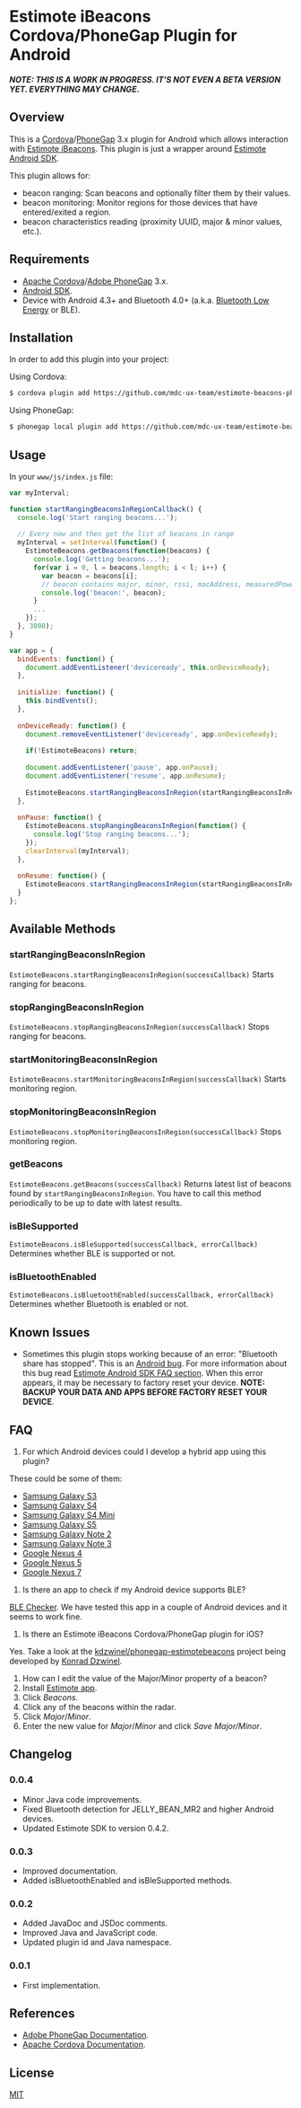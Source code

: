 # Estimote iBeacons Cordova/PhoneGap Plugin for Android

**_NOTE: THIS IS A WORK IN PROGRESS. IT'S NOT EVEN A BETA VERSION YET. EVERYTHING MAY CHANGE_.**

## Overview

This is a [Cordova](http://cordova.apache.org)/[PhoneGap](http://phonegap.com) 3.x plugin for Android which allows interaction with [Estimote iBeacons](http://estimote.com). This plugin is just a wrapper around [Estimote Android SDK](https://github.com/Estimote/Android-SDK).

This plugin allows for:
- beacon ranging: Scan beacons and optionally filter them by their values.
- beacon monitoring: Monitor regions for those devices that have entered/exited a region.
- beacon characteristics reading (proximity UUID, major & minor values, etc.).

## Requirements

- [Apache Cordova](http://cordova.apache.org/#download)/[Adobe PhoneGap](http://phonegap.com/install) 3.x.
- [Android SDK](http://developer.android.com/sdk).
- Device with Android 4.3+ and Bluetooth 4.0+ (a.k.a. [Bluetooth Low Energy](http://en.wikipedia.org/wiki/Bluetooth_low_energy) or BLE).

## Installation

In order to add this plugin into your project:

Using Cordova:

```sh
$ cordova plugin add https://github.com/mdc-ux-team/estimote-beacons-phonegap-plugin-for-android.git
```

Using PhoneGap:

```sh
$ phonegap local plugin add https://github.com/mdc-ux-team/estimote-beacons-phonegap-plugin-for-android.git
```

## Usage

In your `www/js/index.js` file:

```javascript
var myInterval;

function startRangingBeaconsInRegionCallback() {
  console.log('Start ranging beacons...');
  
  // Every now and then get the list of beacons in range
  myInterval = setInterval(function() {
    EstimoteBeacons.getBeacons(function(beacons) {
      console.log('Getting beacons...');
      for(var i = 0, l = beacons.length; i < l; i++) {
        var beacon = beacons[i];
        // beacon contains major, minor, rssi, macAddress, measuredPower, etc.
        console.log('beacon:', beacon);
      }
      ...
    });
  }, 3000);
}

var app = {
  bindEvents: function() {
    document.addEventListener('deviceready', this.onDeviceReady);
  },
    
  initialize: function() {
    this.bindEvents();
  },
  
  onDeviceReady: function() {
    document.removeEventListener('deviceready', app.onDeviceReady);
    
    if(!EstimoteBeacons) return;
    
    document.addEventListener('pause', app.onPause);
    document.addEventListener('resume', app.onResume);
    
    EstimoteBeacons.startRangingBeaconsInRegion(startRangingBeaconsInRegionCallback);
  },
  
  onPause: function() {
    EstimoteBeacons.stopRangingBeaconsInRegion(function() {
      console.log('Stop ranging beacons...');
    });
    clearInterval(myInterval);
  },
  
  onResume: function() {
    EstimoteBeacons.startRangingBeaconsInRegion(startRangingBeaconsInRegionCallback);
  }
};
```

## Available Methods

### startRangingBeaconsInRegion

`EstimoteBeacons.startRangingBeaconsInRegion(successCallback)` Starts ranging for beacons.

### stopRangingBeaconsInRegion

`EstimoteBeacons.stopRangingBeaconsInRegion(successCallback)` Stops ranging for beacons.

### startMonitoringBeaconsInRegion

`EstimoteBeacons.startMonitoringBeaconsInRegion(successCallback)` Starts monitoring region.

### stopMonitoringBeaconsInRegion

`EstimoteBeacons.stopMonitoringBeaconsInRegion(successCallback)` Stops monitoring region.

### getBeacons

`EstimoteBeacons.getBeacons(successCallback)` Returns latest list of beacons found by `startRangingBeaconsInRegion`. You have to call this method periodically to be up to date with latest results.

### isBleSupported

`EstimoteBeacons.isBleSupported(successCallback, errorCallback)` Determines whether BLE is supported or not.

### isBluetoothEnabled

`EstimoteBeacons.isBluetoothEnabled(successCallback, errorCallback)` Determines whether Bluetooth is enabled or not.

## Known Issues

- Sometimes this plugin stops working because of an error: "Bluetooth share has stopped". This is an [Android bug](https://code.google.com/p/android/issues/detail?id=67272). For more information about this bug read [Estimote Android SDK FAQ section](https://github.com/Estimote/Android-SDK#faq). When this error appears, it may be necessary to factory reset your device. **NOTE: BACKUP YOUR DATA AND APPS BEFORE FACTORY RESET YOUR DEVICE**.

## FAQ

1. For which Android devices could I develop a hybrid app using this plugin?

  These could be some of them:
  - [Samsung Galaxy S3](http://www.samsung.com/global/galaxys3)
  - [Samsung Galaxy S4](http://www.samsung.com/global/microsite/galaxys4)
  - [Samsung Galaxy S4 Mini](http://www.samsung.com/global/microsite/galaxys4)
  - [Samsung Galaxy S5](http://www.samsung.com/global/microsite/galaxys5)
  - [Samsung Galaxy Note 2](http://www.samsung.com/galaxynote2)
  - [Samsung Galaxy Note 3](http://www.samsung.com/us/guide-to-galaxy-smart-devices/galaxy-note-3.html)
  - [Google Nexus 4](http://www.google.com/intl/all/nexus/4)
  - [Google Nexus 5](http://www.google.com/nexus/5)
  - [Google Nexus 7](http://www.google.com/nexus/7)

1. Is there an app to check if my Android device supports BLE?

  [BLE Checker](https://play.google.com/store/apps/details?id=com.magicalboy.btd). We have tested this app in a couple of Android devices and it seems to work fine.

1. Is there an Estimote iBeacons Cordova/PhoneGap plugin for iOS?

  Yes. Take a look at the [kdzwinel/phonegap-estimotebeacons](https://github.com/kdzwinel/phonegap-estimotebeacons) project being developed by [Konrad Dzwinel](https://github.com/kdzwinel).
  
1. How can I edit the value of the Major/Minor property of a beacon?
  1. Install [Estimote app](https://play.google.com/store/apps/details?id=com.estimote.apps.main).
  2. Click _Beacons_.
  3. Click any of the beacons within the radar.
  4. Click _Major_/_Minor_.
  5. Enter the new value for _Major_/_Minor_ and click _Save Major/Minor_.

## Changelog

### 0.0.4
- Minor Java code improvements.
- Fixed Bluetooth detection for JELLY_BEAN_MR2 and higher Android devices.
- Updated Estimote SDK to version 0.4.2. 

### 0.0.3
- Improved documentation.
- Added isBluetoothEnabled and isBleSupported methods.

### 0.0.2
- Added JavaDoc and JSDoc comments.
- Improved Java and JavaScript code.
- Updated plugin id and Java namespace.

### 0.0.1
- First implementation.

## References

- [Adobe PhoneGap Documentation](http://docs.phonegap.com).
- [Apache Cordova Documentation](http://cordova.apache.org/docs/en/3.4.0).

## License

[MIT](https://github.com/mdc-ux-team/estimote-beacons-phonegap-plugin-for-android/blob/master/LICENSE-MIT)

